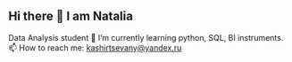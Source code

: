 ## Hi there 👋 I am Natalia
Data Analysis student
🌱 I’m currently learning python, SQL, BI instruments.
📫 How to reach me: kashirtsevany@yandex.ru

<!--
**kashirtsevany/kashirtsevany** is a ✨ _special_ ✨ repository because its `README.md` (this file) appears on your GitHub profile.

Here are some ideas to get you started:

- 🔭 I’m currently working on ...
- 🌱 I’m currently learning ...
- 👯 I’m looking to collaborate on ...
- 🤔 I’m looking for help with ...
- 💬 Ask me about ...
- 📫 How to reach me: ...
- 😄 Pronouns: ...
- ⚡ Fun fact: ...
-->
